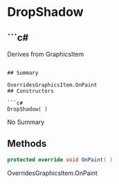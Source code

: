 # DropShadow

## ```c#
Derives from GraphicsItem
```

## Summary

OverridesGraphicsItem.OnPaint
## Constructors

```c#
DropShadow( ) 
```
No Summary
## Methods

```c#
protected override void OnPaint( ) 
```
OverridesGraphicsItem.OnPaint
